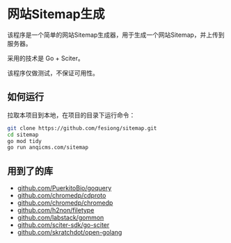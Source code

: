# 网站Sitemap生成

该程序是一个简单的网站Sitemap生成器，用于生成一个网站Sitemap，并上传到服务器。

采用的技术是 Go + Sciter。

该程序仅做测试，不保证可用性。

## 如何运行

拉取本项目到本地，在项目的目录下运行命令：

```bash
git clone https://github.com/fesiong/sitemap.git
cd sitemap
go mod tidy
go run anqicms.com/sitemap
```

## 用到了的库

- [github.com/PuerkitoBio/goquery](https://github.com/PuerkitoBio/goquery)  
- [github.com/chromedp/cdproto](https://github.com/chromedp/cdproto)  
- [github.com/chromedp/chromedp](https://github.com/chromedp/chromedp)  
- [github.com/h2non/filetype](https://github.com/h2non/filetype)  
- [github.com/labstack/gommon](https://github.com/labstack/gommon)  
- [github.com/sciter-sdk/go-sciter](https://github.com/sciter-sdk/go-sciter)  
- [github.com/skratchdot/open-golang](https://github.com/skratchdot/open-golang)  